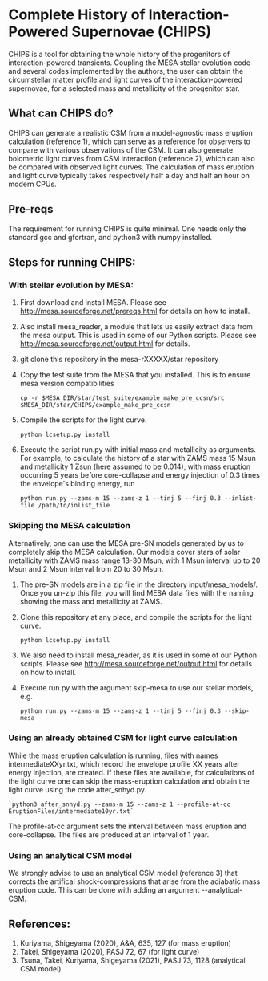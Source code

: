 # Complete History of Interaction-Powered Supernovae (CHIPS)

CHIPS is a tool for obtaining the whole history of the progenitors of
interaction-powered transients. Coupling the MESA stellar evolution
code and several codes implemented by the authors, the user can obtain the
circumstellar matter profile and light curves of the interaction-powered
supernovae, for a selected mass and metallicity of the progenitor star.

## What can CHIPS do?

CHIPS can generate a realistic CSM from a model-agnostic mass eruption calculation (reference 1), which can serve as a reference for observers to compare with various observations of the CSM. It can also generate bolometric light curves from CSM interaction (reference 2), which can also be compared with observed light curves. The calculation of mass eruption and light curve typically takes respectively half a day and half an hour on modern CPUs.

## Pre-reqs

The requirement for running CHIPS is quite minimal. One needs only the standard gcc and gfortran, and python3 with numpy installed.

## Steps for running CHIPS:
### With stellar evolution by MESA:
1. First download and install MESA. Please see <http://mesa.sourceforge.net/prereqs.html> for details on how to install.
2. Also install mesa_reader, a module that lets us easily extract data from the mesa output. This is used in some of our Python scripts. Please see <http://mesa.sourceforge.net/output.html> for details.
3. git clone this repository in the mesa-rXXXXX/star repository
4. Copy the test suite from the MESA that you installed. This is to ensure mesa version compatibilities

	`cp -r $MESA_DIR/star/test_suite/example_make_pre_ccsn/src $MESA_DIR/star/CHIPS/example_make_pre_ccsn`

5. Compile the scripts for the light curve.

	`python lcsetup.py install`

6. Execute the script run.py with initial mass and metallicity as arguments. For example, to calculate the history of a star with ZAMS mass 15 Msun and metallicity 1 Zsun (here assumed to be 0.014), with mass eruption occurring 5 years before core-collapse and energy injection of 0.3 times the envelope's binding energy, run

	`python run.py --zams-m 15 --zams-z 1 --tinj 5 --finj 0.3 --inlist-file /path/to/inlist_file`

### Skipping the MESA calculation
Alternatively, one can use the MESA pre-SN models generated by us to completely skip the MESA calculation. Our models cover stars of solar metallicity with ZAMS mass range 13-30 Msun, with 1 Msun interval up to 20 Msun and 2 Msun interval from 20 to 30 Msun.

1. The pre-SN models are in a zip file in the directory input/mesa_models/. Once you un-zip this file, you will find MESA data files with the naming showing the mass and metallicity at ZAMS.
2. Clone this repository at any place, and compile the scripts for the light curve.

	`python lcsetup.py install`

3. We also need to install mesa_reader, as it is used in some of our Python scripts. Please see <http://mesa.sourceforge.net/output.html> for details on how to install.
4. Execute run.py with the argument skip-mesa to use our stellar models, e.g.

	`python run.py --zams-m 15 --zams-z 1 --tinj 5 --finj 0.3 --skip-mesa`


### Using an already obtained CSM for light curve calculation
While the mass eruption calculation is running, files with names intermediateXXyr.txt, which record the envelope profile XX years after energy injection, are created. If these files are available, for calculations of the light curve one can skip the mass-eruption calculation and obtain the light curve using the code after_snhyd.py.

	`python3 after_snhyd.py --zams-m 15 --zams-z 1 --profile-at-cc EruptionFiles/intermediate10yr.txt`

The profile-at-cc argument sets the interval between mass eruption and core-collapse. The files are produced at an interval of 1 year.

### Using an analytical CSM model
We strongly advise to use an analytical CSM model (reference 3) that corrects the artifical shock-compressions that arise from the adiabatic mass eruption code. This can be done with adding an argument --analytical-CSM.


## References:
1. Kuriyama, Shigeyama (2020), A&A, 635, 127 (for mass eruption)
2. Takei, Shigeyama (2020), PASJ 72, 67 (for light curve)
3. Tsuna, Takei, Kuriyama, Shigeyama (2021), PASJ 73, 1128 (analytical CSM model) 
